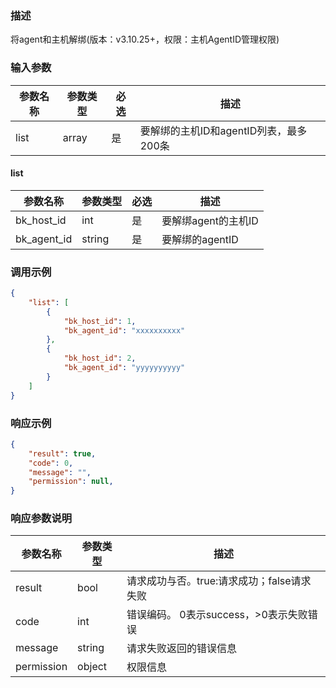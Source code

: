### 描述

将agent和主机解绑(版本：v3.10.25+，权限：主机AgentID管理权限)

### 输入参数

| 参数名称 | 参数类型  | 必选 | 描述                        |
|------|-------|----|---------------------------|
| list | array | 是  | 要解绑的主机ID和agentID列表，最多200条 |

#### list

| 参数名称        | 参数类型   | 必选 | 描述            |
|-------------|--------|----|---------------|
| bk_host_id  | int    | 是  | 要解绑agent的主机ID |
| bk_agent_id | string | 是  | 要解绑的agentID   |

### 调用示例

```json
{
    "list": [
        {
            "bk_host_id": 1,
            "bk_agent_id": "xxxxxxxxxx"
        },
        {
            "bk_host_id": 2,
            "bk_agent_id": "yyyyyyyyyy"
        }
    ]
}
```

### 响应示例

```json
{
    "result": true,
    "code": 0,
    "message": "",
    "permission": null,
}
```

### 响应参数说明

| 参数名称       | 参数类型   | 描述                         |
|------------|--------|----------------------------|
| result     | bool   | 请求成功与否。true:请求成功；false请求失败 |
| code       | int    | 错误编码。 0表示success，>0表示失败错误  |
| message    | string | 请求失败返回的错误信息                |
| permission | object | 权限信息                       |
